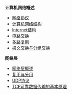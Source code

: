 **计算机网络概述** 
- [网络协议](general/网络协议)
- [计算机网络结构](general/计算机网络结构)
- [Internet结构](general/Internet结构)
- [电路交换](general/电路交换)
- [多路复用](general/多路复用)
- [报文交换与分组交换](general/报文交换与分组交换)

**网络层**
- [网络层概述](transfer/网络层概述)
- [复用与分用](transfer/复用与分用)
- [UDP协议](transfer/无连接传输协议UDP)
- [TCP可靠数据传输的基本原理](transfer/可靠数据传输的基本原理)
